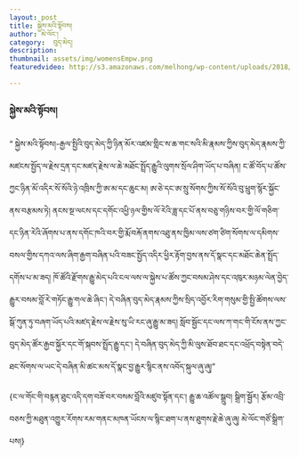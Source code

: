 ```yaml
---
layout: post
title: སྐྱེས་མའི་སྟོབས།
author: མེ་ལོང་།
category:  བུད་མེད།
description: 
thumbnail: assets/img/womensEmpw.png
featuredvideo: http://s3.amazonaws.com/melhong/wp-content/uploads/2018/03/24145433/Womens-empowerment.mp4

---
```

### སྐྱེས་མའི་སྟོབས། ###

“ སྐྱེས་མའི་སྟོབས།-རྒྱལ་སྤྱིའི་བུད་མེད་ཀྱི་ཉིན་མོར་འཛམ་གླིང་ས་ཆ་གང་སའི་མི་རྣམས་ཀྱིས་བུད་མེད་རྣམས་ཀྱི་མཛངས་སྤྱོད་ལ་རྗེས་དྲན་དང་མཛད་རྗེས་ལ་ཆེ་མཐོང་སྤྲོད་རྒྱུའི་ལུགས་སྲོལ་ཤིག་ཡོད་པ་བཞིན། ང་ཚོ་བོད་པ་ཚོས་ཀྱང་ཉིན་མོ་འདིར་སོ་སོའི་ཉེ་འཁྲིས་ཀྱི་ཨ་མ་དང་ཆུང་མ། ཨ་ཅེ་དང་ཨ་སྲུ་སོགས་ཀྱིས་སོ་སོའི་བུ་ཕྲུག་སྙོར་སྐྱོང་ནས་བརྩམས་ཏེ། ནངས་སྔ་ལངས་དང་དགོང་འཕྱི་ཉལ་གྱིས་ལོ་རེའི་ཟླ་དང་པོ་ནས་བཅུ་གཉིས་བར་གྱི་ལོ་གཅིག་དང་ཉིན་རེའི་ཞོགས་པ་ནས་དགོང་ཁའི་བར་གྱི་རྨོ་བརྐོ་ནགས་འཐུ་ནས་ཁྱིམ་ལས་ཙག་ཙིག་སོགས་ལ་དམིགས་བསལ་གྱིས་དཀའ་ལས་ཞིག་རྒྱག་བཞིན་པའི་བཟང་སྤྱོད་འདིར་ཕྱིར་རྟོག་བྱས་ནས་དོ་སྣང་དང་མཐོང་ཆེན་སྤྲོད་དགོས་པ་མ་ཟད། ཁོ་ཚོའི་རྫོགས་རྒྱུ་མེད་པའི་ངལ་ལས་ལ་སྐྱེས་པ་ཚོས་ཀྱང་བསམ་ཤེས་དང་འཁུར་མཉམ་ལེན་བྱེད་རྒྱུར་བསམ་བློ་རེ་གཏོང་རྒྱུ་གལ་ཆེ་ཞིང་། དེ་བཞིན་བུད་མེད་རྣམས་ཀྱིས་སྲིད་འབྱོར་རིག་གསུམ་གྱི་སྤྱི་ཚོགས་ལས་སྒོ་ཀུན་ཏུ་བཞག་ཡོད་པའི་མཛད་རྗེས་ལ་རྗེས་སུ་ཡི་རང་ཞུ་རྒྱུ་མ་ཟད། སློབ་སྦྱོང་དང་ལས་ཀ་གང་གི་ངོས་ནས་ཀྱང་བུད་མེད་ཚོར་རྒྱབ་སྐྱོར་དང་གོ་སྐབས་སྤྲོད་རྒྱུ་དང་། དེ་བཞིན་བུད་མེད་ཀྱི་མི་ལུས་ཐོབ་ཐང་དང་འཕྲོད་བསྟེན་བདེ་ཐང་སོགས་ལ་ཡང་དེ་བཞིན་མི་ཚང་མས་དོ་སྣང་བྱ་རྒྱུར་སྙིང་ནས་འབོད་སྐུལ་ཞུ་ཞུ།”

{ང་ལ་གོང་གི་བརྙན་ཐུང་འདི་དག་བཟོ་བར་བསམ་བློའི་མཛུབ་སྟོན་དང་། རྒྱུ་ཆ་འཚོལ་སྒྲུབ། སྒྲིག་སྦྱོར། རྩོམ་འབྲི་བཅས་ཀྱི་མཐུན་འགྱུར་རོགས་རམ་གནང་མཁན་ཡོངས་ལ་སྙིང་ཐག་པ་ནས་ཐུགས་རྗེ་ཆེ་ཞུ་ཞུ། མེ་ལོང་གཙོ་སྒྲིག་པས།}

